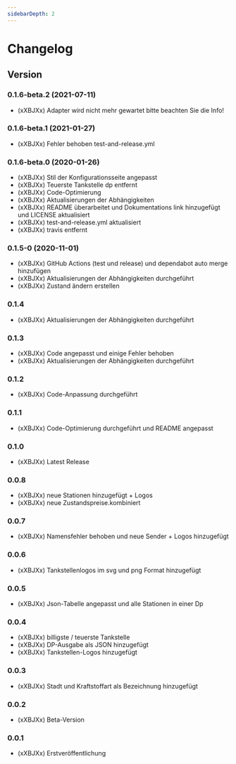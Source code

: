 ```yaml
---
sidebarDepth: 2
---
```


# Changelog
## Version

### 0.1.6-beta.2 (2021-07-11)
* (xXBJXx) Adapter wird nicht mehr gewartet bitte beachten Sie die Info!

### 0.1.6-beta.1 (2021-01-27)
* (xXBJXx) Fehler behoben test-and-release.yml

### 0.1.6-beta.0 (2020-01-26)
* (xXBJXx) Stil der Konfigurationsseite angepasst
* (xXBJXx) Teuerste Tankstelle dp entfernt
* (xXBJXx) Code-Optimierung
* (xXBJXx) Aktualisierungen der Abhängigkeiten
* (xXBJXx) README überarbeitet und Dokumentations link hinzugefügt und LICENSE aktualisiert
* (xXBJXx) test-and-release.yml aktualisiert
* (xXBJXx) travis entfernt

### 0.1.5-0 (2020-11-01)
* (xXBJXx) GitHub Actions (test und release) und dependabot auto merge hinzufügen
* (xXBJXx) Aktualisierungen der Abhängigkeiten durchgeführt
* (xXBJXx) Zustand ändern erstellen

### 0.1.4
* (xXBJXx) Aktualisierungen der Abhängigkeiten durchgeführt

### 0.1.3
* (xXBJXx) Code angepasst und einige Fehler behoben
* (xXBJXx) Aktualisierungen der Abhängigkeiten durchgeführt

### 0.1.2
* (xXBJXx) Code-Anpassung durchgeführt

### 0.1.1
* (xXBJXx) Code-Optimierung durchgeführt und README angepasst

### 0.1.0
* (xXBJXx) Latest Release

### 0.0.8
* (xXBJXx) neue Stationen hinzugefügt + Logos
* (xXBJXx) neue Zustandspreise.kombiniert

### 0.0.7
* (xXBJXx) Namensfehler behoben und neue Sender + Logos hinzugefügt

### 0.0.6
* (xXBJXx) Tankstellenlogos im svg und png Format hinzugefügt

### 0.0.5
* (xXBJXx) Json-Tabelle angepasst und alle Stationen in einer Dp

### 0.0.4
* (xXBJXx) billigste / teuerste Tankstelle
* (xXBJXx) DP-Ausgabe als JSON hinzugefügt
* (xXBJXx) Tankstellen-Logos hinzugefügt

### 0.0.3
* (xXBJXx) Stadt und Kraftstoffart als Bezeichnung hinzugefügt

### 0.0.2
* (xXBJXx) Beta-Version

### 0.0.1
* (xXBJXx) Erstveröffentlichung